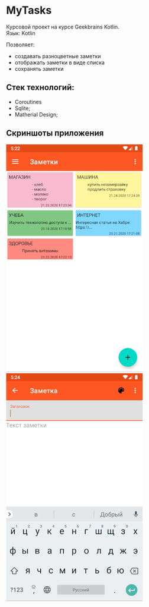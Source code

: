 # MyTasks
Курсовой проект на курсе Geekbrains Kotlin.   
Язык: Kotlin

Позволяет:  
- создавать разноцветные заметки
- отображать заметки в виде списка
- сохранять заметки

## Стек технологий:  
- Coroutines
- Sqlite;
- Matherial Design;


## Скриншоты приложения
![screenshots](./MyTasks1.png?raw=true)  
![screenshots](./MyTasks2.png?raw=true)
